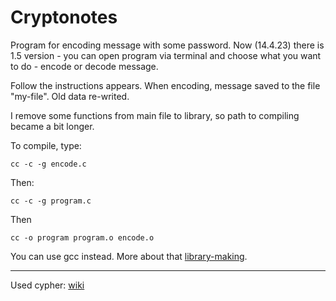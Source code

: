 # Cryptonotes

Program for encoding message with some password. Now (14.4.23) there
is 1.5 version - you can open program via terminal and choose what
you want to do - encode or decode message.

Follow the instructions appears. When encoding, message saved to 
the file "my-file". Old data re-writed.

I remove some functions from main file to library, so path to compiling
became a bit longer.

To compile, type:
```
cc -c -g encode.c
```

Then: 
```
cc -c -g program.c
```

Then
```
cc -o program program.o encode.o
```

You can use gcc instead. More about that [library-making](https://computer.howstuffworks.com/c15.htm).

* * *

Used cypher: [wiki](https://en.wikipedia.org/wiki/Vigen%C3%A8re_cipher )
